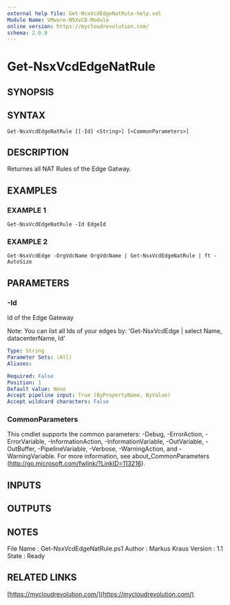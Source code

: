 ```yaml
---
external help file: Get-NsxVcdEdgeNatRule-help.xml
Module Name: VMware-NSXvCD-Module
online version: https://mycloudrevolution.com/
schema: 2.0.0
---
```


# Get-NsxVcdEdgeNatRule

## SYNOPSIS

## SYNTAX

```
Get-NsxVcdEdgeNatRule [[-Id] <String>] [<CommonParameters>]
```

## DESCRIPTION
Returnes all NAT Rules of the Edge Gatway.

## EXAMPLES

### EXAMPLE 1
```
Get-NsxVcdEdgeNatRule -Id EdgeId
```

### EXAMPLE 2
```
Get-NsxVcdEdge -OrgVdcName OrgVdcName | Get-NsxVcdEdgeNatRule | ft -AutoSize
```

## PARAMETERS

### -Id
Id of the Edge Gateway

Note:
You can list all Ids of your edges by: 'Get-NsxVcdEdge | select Name, datacenterName, Id'

```yaml
Type: String
Parameter Sets: (All)
Aliases:

Required: False
Position: 1
Default value: None
Accept pipeline input: True (ByPropertyName, ByValue)
Accept wildcard characters: False
```

### CommonParameters
This cmdlet supports the common parameters: -Debug, -ErrorAction, -ErrorVariable, -InformationAction, -InformationVariable, -OutVariable, -OutBuffer, -PipelineVariable, -Verbose, -WarningAction, and -WarningVariable.
For more information, see about_CommonParameters (http://go.microsoft.com/fwlink/?LinkID=113216).

## INPUTS

## OUTPUTS

## NOTES
File Name  : Get-NsxVcdEdgeNatRule.ps1
Author     : Markus Kraus
Version    : 1.1
State      : Ready

## RELATED LINKS

[https://mycloudrevolution.com/](https://mycloudrevolution.com/)

